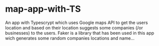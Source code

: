 # map-app-with-TS
An app with Typescrypt which uses Google maps API to get the users location and based on their location suggests some companies (/or businesses) to the users. Faker is a library that has been used in this app wich generates some random companies locations and name...
